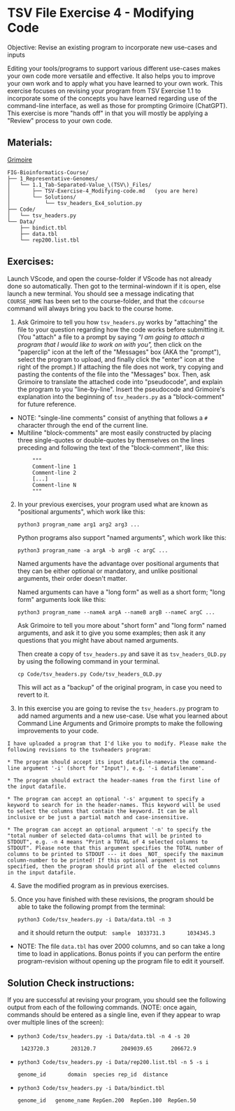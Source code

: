 # TSV File Exercise 4 - Modifying Code

Objective: Revise an existing program to incorporate new use-cases and inputs

Editing your tools/programs to support various different use-cases makes your own code more versatile and effective. It also helps you to improve your own work and to apply what you have learned to your own work. This exercise focuses on revising your program from TSV Exercise 1.1 to incorporate some of the concepts you have learned regarding use of the command-line interface, as well as those for prompting Grimoire (ChatGPT). This exercise is more "hands off" in that you will mostly be applying a "Review" process to your own code.

## Materials: 
[Grimoire](https://chat.openai.com/g/g-n7Rs0IK86-grimoire)

```
FIG-Bioinformatics-Course/
├── 1_Representative-Genomes/
│   └── 1.1_Tab-Separated-Value_\(TSV\)_Files/
│       ├── TSV-Exercise-4_Modifying-code.md   (you are here)
│       └── Solutions/
│           └── tsv_headers_Ex4_solution.py
├── Code/
│   └── tsv_headers.py
└── Data/
    ├── bindict.tbl
    ├── data.tbl
    └── rep200.list.tbl
```

## Exercises:

Launch VScode, and open the course-folder
if VScode has not already done so automatically.
Then got to the terminal-windown if it is open,
else launch a new terminal.
You should see a message indicating that `COURSE_HOME`
has been set to the course-folder, and that the
`cdcourse` command will always bring you back
to the course home.

1. Ask Grimoire to tell you how `tsv_headers.py` works by "attaching" the file to your question regarding how the code works before submitting it. (You "attach" a file to a prompt by saying _"I am going to attach a program that I would like to work on with you",_ then click on the "paperclip" icon at the left of the "Messages" box (AKA the "prompt"), select the program to upload, and finally click the "enter" icon at the right of the prompt.) If attaching the file does not work, try copying and pasting the contents of the file into the "Messages" box. Then, ask Grimoire to translate the attached code into "pseudocode", and explain the program to you "line-by-line". Insert the pseudocode and Grimoire's explanation into the beginning of `tsv_headers.py` as a "block-comment" for future reference.
* NOTE: "single-line comments" consist of anything that follows a `#` character through the end of the current line.
* Multiline "block-comments" are most easily constructed by placing three single-quotes or double-quotes by themselves on the lines preceding and following the text of the "block-comment", like this:
```
        """
        Comment-line 1
        Comment-line 2
        [...]
        Comment-line N
        """
```

2. In your previous exercises, your program used what are known as "positional arguments", which work like this:

    ``` python3 program_name arg1 arg2 arg3 ... ```

    Python programs also support "named arguments", which work like this:

    ``` python3 program_name -a argA -b argB -c argC ... ```

    Named arguments have the advantage over positional arguments that they can be either optional or mandatory, and unlike positional arguments, their order doesn't matter.

    Named arguments can have a "long form" as well as a short form; "long form" arguments look like this:
    
    ``` python3 program_name --nameA argA --nameB argB --nameC argC ... ```

    Ask Grimoire to tell you more about "short form" and "long form" named arguments, and ask it to give you some examples; then ask it any questions that you might have about named arguments.

    Then create a copy of `tsv_headers.py` and save it as `tsv_headers_OLD.py` by using the following command in your terminal.
    
    ``` cp Code/tsv_headers.py Code/tsv_headers_OLD.py ```

    This will act as a "backup" of the original program, in case you need to revert to it.


3. In this exercise you are going to revise the `tsv_headers.py` program to add named arguments and a new use-case. Use what you learned about Command Line Arguments and Grimoire prompts to make the following improvements to your code.

```
I have uploaded a program that I'd like you to modify. Please make the following revisions to the tsvheaders program:

* The program should accept its input datafile-namevia the command-line argument '-i' (short for "Input"), e.g. '-i datafilename'.

* The program should extract the header-names from the first line of the input datafile.

* The program can accept an optional '-s' argument to specify a keyword to search for in the header-names. This keyword will be used to select the columns that contain the keyword. It can be all inclusive or be just a partial match and case-insensitive. 

* The program can accept an optional argument '-n' to specify the "total number of selected data-columns that will be printed to STDOUT", e.g. -n 4 means "Print a TOTAL of 4 selected columns to STDOUT". Please note that this argument specifies the TOTAL number of columns to be printed to STDOUT --- it does _NOT_ specify the maximum column-number to be printed! If this optional argument is not specified, then the program should print all of the  elected columns in the input datafile.
```
    
4. Save the modified program as in previous exercises. 

5. Once you have finished with these revisions, the program should be able to take the following prompt from the terminal:
    
    ``` python3 Code/tsv_headers.py -i Data/data.tbl -n 3 ```
    
    and it should return the output:
    ``` sample  1033731.3       1034345.3```
* NOTE: The file `data.tbl` has over 2000 columns, and so can take a long time to load in applications. Bonus points if you can perform the entire program-revision without opening up the program file to edit it yourself.

## Solution Check instructions:

If you are successful at revising your program, you should see the following output from each of the following commands. (NOTE: once again, commands should be entered as a single line, even if they appear to wrap over multiple lines of the screen):

* ``` python3 Code/tsv_headers.py -i Data/data.tbl -n 4 -s 20 ```

    ``` 1423720.3       203120.7        2049039.65      206672.9```

* ``` python3 Code/tsv_headers.py -i Data/rep200.list.tbl -n 5 -s i ```

    ```genome_id       domain  species rep_id  distance```

* ``` python3 Code/tsv_headers.py -i Data/bindict.tbl ```

    ``` genome_id	genome_name	RepGen.200	RepGen.100	RepGen.50 ```
